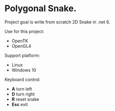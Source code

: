 # Polygonal Snake.

Project goal is write from scratch 2D Snake in .net 6.<br>

Use for this project:
- OpenTK 
- OpenGL4

Support platform:
- Linux
- Windows 10

Keyboard control:
- **A** turn left
- **D** turn right
- **R** reset snake
- **Esc** exit